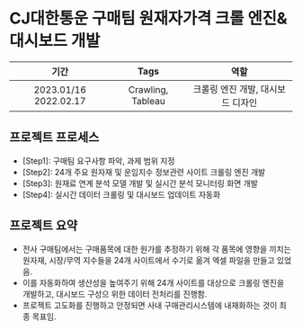 # CJ대한통운 구매팀 원재자가격 크롤 엔진&대시보드 개발
|기간|Tags|역할|
|:---:|:---:|:---:|
|2023.01/16  2022.02.17|Crawling, Tableau|크롤링 엔진 개발, 대시보드 디자인|

## 프로젝트 프로세스
- [Step1]: 구매팀 요구사항 파악, 과제 범위 지정
- [Step2]: 24개 주요 원자재 및 운임지수 정보관련 사이트 크롤링 엔진 개발
- [Step3]: 원재료 연계 분석 모델 개발 및 실시간 분석 모니터링 화면 개발
- [Step4]: 실시간 데이터 크롤링 및 대시보드 업데이트 자동화

## 프로젝트 요약
  - 전사 구매팀에서는 구매품목에 대한 원가를 추정하기 위해 각 품목에 영향을 끼치는 원자재, 시장/무역 지수들을 24개 사이트에서 수기로 옮겨 엑셀 파일을 만들고 있었음.
  - 이를 자동화하여 생산성을 높여주기 위해 24개 사이트를 대상으로 크롤링 엔진을 개발하고, 대시보드 구성으 위한 데이터 전처리를 진행함.
  - 프로젝트 고도화를 진행하고 안정되면 사내 구매관리시스템에 내재화하는 것이 최종 목표임.
